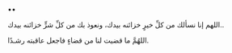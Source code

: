 ••

اللهم  إنا نسألك من كلِّ خيرٍ خزائنه بيدك، ونعوذ بك من كلِّ شرٍّ خزائنه بيدك.. 

اللهُمَّ ما قضيت لنا من قضاءٍ فاجعل عاقبته رشـدًا.